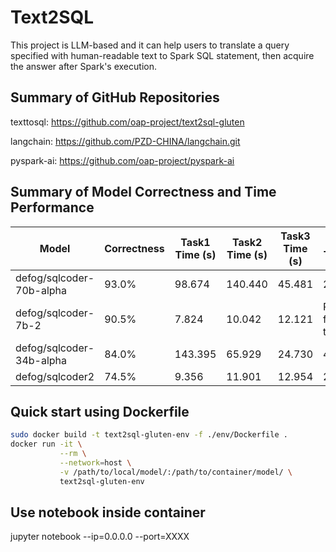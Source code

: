 # Text2SQL

This project is LLM-based and it can help users to translate a query specified with human-readable text to Spark SQL statement,
then acquire the answer after Spark's execution.

## Summary of GitHub Repositories

texttosql: https://github.com/oap-project/text2sql-gluten

langchain: https://github.com/PZD-CHINA/langchain.git

pyspark-ai: https://github.com/oap-project/pyspark-ai

## Summary of Model Correctness and Time Performance
| Model                    | Correctness | Task1 Time (s) | Task2 Time (s) | Task3 Time (s) | Task4 Time (s)       |
| ------------------------ | ----------- | -------------- | -------------- | -------------- | -------------------- |
| defog/sqlcoder-70b-alpha | 93.0%       | 98.674         | 140.440        | 45.481         | 223.176              |
| defog/sqlcoder-7b-2      | 90.5%       | 7.824          | 10.042         | 12.121         | Retry failed 3 times |
| defog/sqlcoder-34b-alpha | 84.0%       | 143.395        | 65.929         | 24.730         | 48.097               |
| defog/sqlcoder2          | 74.5%       | 9.356          | 11.901         | 12.954         | 25.270               |

## Quick start using Dockerfile

```bash
sudo docker build -t text2sql-gluten-env -f ./env/Dockerfile .
docker run -it \
           --rm \
           --network=host \
           -v /path/to/local/model/:/path/to/container/model/ \
           text2sql-gluten-env
```

## Use notebook inside container

jupyter notebook --ip=0.0.0.0 --port=XXXX
